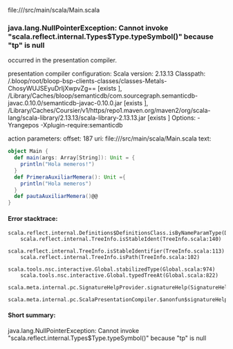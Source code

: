 file://<WORKSPACE>/src/main/scala/Main.scala
### java.lang.NullPointerException: Cannot invoke "scala.reflect.internal.Types$Type.typeSymbol()" because "tp" is null

occurred in the presentation compiler.

presentation compiler configuration:
Scala version: 2.13.13
Classpath:
<WORKSPACE>/.bloop/root/bloop-bsp-clients-classes/classes-Metals-ChosyWUJSEyuDrIjXwpvZg== [exists ], <HOME>/Library/Caches/bloop/semanticdb/com.sourcegraph.semanticdb-javac.0.10.0/semanticdb-javac-0.10.0.jar [exists ], <HOME>/Library/Caches/Coursier/v1/https/repo1.maven.org/maven2/org/scala-lang/scala-library/2.13.13/scala-library-2.13.13.jar [exists ]
Options:
-Yrangepos -Xplugin-require:semanticdb


action parameters:
offset: 187
uri: file://<WORKSPACE>/src/main/scala/Main.scala
text:
```scala
object Main {
  def main(args: Array[String]): Unit = {
    println("Hola memeros!")
  }
  def PrimeraAuxiliarMemera(): Unit ={
    println("Hola memeros")
  }
  def pautaAuxiliarMemera()@@
}
```



#### Error stacktrace:

```
scala.reflect.internal.Definitions$DefinitionsClass.isByNameParamType(Definitions.scala:428)
	scala.reflect.internal.TreeInfo.isStableIdent(TreeInfo.scala:140)
	scala.reflect.internal.TreeInfo.isStableIdentifier(TreeInfo.scala:113)
	scala.reflect.internal.TreeInfo.isPath(TreeInfo.scala:102)
	scala.tools.nsc.interactive.Global.stabilizedType(Global.scala:974)
	scala.tools.nsc.interactive.Global.typedTreeAt(Global.scala:822)
	scala.meta.internal.pc.SignatureHelpProvider.signatureHelp(SignatureHelpProvider.scala:23)
	scala.meta.internal.pc.ScalaPresentationCompiler.$anonfun$signatureHelp$1(ScalaPresentationCompiler.scala:339)
```
#### Short summary: 

java.lang.NullPointerException: Cannot invoke "scala.reflect.internal.Types$Type.typeSymbol()" because "tp" is null